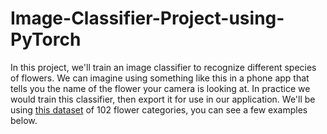 # Image-Classifier-Project-using-PyTorch

In this project, we'll train an image classifier to recognize different species of flowers. 
We can imagine using something like this in a phone app that tells you the name of the flower your camera is looking at.
In practice we would train this classifier, then export it for use in our application. 
We'll be using [this dataset](http://www.robots.ox.ac.uk/~vgg/data/flowers/102/index.html) of 102 flower categories, 
you can see a few examples below. 
